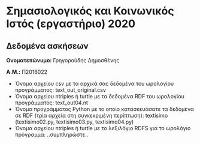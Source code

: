 # Σημασιολογικός και Κοινωνικός Ιστός (εργαστήριο) 2020
## Δεδομένα ασκήσεων

**Ονοματεπώνυμο:** Γρηγορούδης Δημοσθένης

**Α.Μ.:** Π2016022

* Όνομα αρχείου csv με τα αρχικά σας δεδομένα του ωρολογίου προγράμματος: text_out_original.csv
* Όνομα αρχείου ntriples ή turtle με τα δεδομένα RDF του ωρολογίου προγράμματος: text_out04.nt
* Όνομα προγράμματος Python με το οποίο κατασκευάσατε τα δεδομένα σε RDF (τρία αρχεία στη συγκεκριμένη περίπτωση): textisimo (textisimo02.py, textisimo03.py, textisimo04.py)
* Όνομα αρχείου ntriples ή turtle με το λεξιλόγιο RDFS για το ωρολόγιο πρόγραμμα: ..συμπληρώστε..



